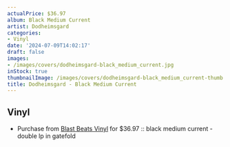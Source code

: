 ```yaml
---
actualPrice: $36.97
album: Black Medium Current
artist: Dodheimsgard
categories:
- Vinyl
date: '2024-07-09T14:02:17'
draft: false
images:
- /images/covers/dodheimsgard-black_medium_current.jpg
inStock: true
thumbnailImage: /images/covers/dodheimsgard-black_medium_current-thumb.jpg
title: Dodheimsgard - Black Medium Current
---
```


## Vinyl
* Purchase from [Blast Beats Vinyl](https://blastbeatsvinyl.com/products/dodheimsgard-black-medium-current-double-lp-in-gatefold) for $36.97 :: black medium current - double lp in gatefold
